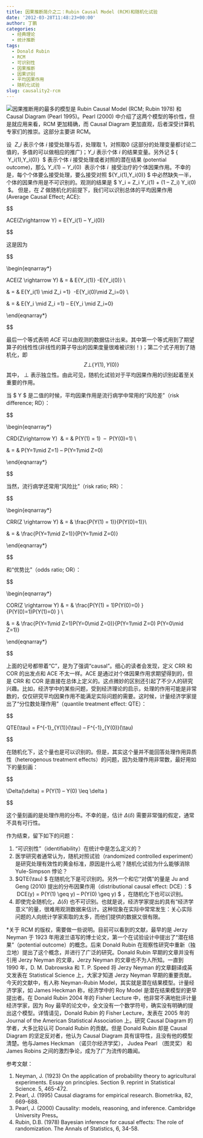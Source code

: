 ```yaml
---
title: 因果推断简介之二：Rubin Causal Model (RCM)和随机化试验
date: '2012-03-28T11:48:23+00:00'
author: 丁鹏
categories:
  - 经典理论
  - 统计推断
tags:
  - Donald Rubin
  - RCM
  - 可识别性
  - 因果推断
  - 因果识别
  - 平均因果作用
  - 随机化试验
slug: causality2-rcm
---
```


![](https://cos.name/wp-content/uploads/2012/03/Donald-Rubin.jpg)因果推断用的最多的模型是 Rubin Causal Model (RCM; Rubin 1978) 和 Causal Diagram (Pearl 1995)。Pearl (2000) 中介绍了这两个模型的等价性，但是就应用来看，RCM 更加精确，而 Causal Diagram 更加直观，后者深受计算机专家们的推崇。这部分主要讲 RCM。

设  $Z\_i$ 表示个体 $i$ 接受处理与否，处理取 $1$，对照取$0$ (这部分的处理变量都讨论二值的，多值的可以做相应的推广)；$Y\_i$ 表示个体 $i$ 的结果变量。另外记 $ \{  Y\_i(1),Y\_i(0)\}  $ 表示个体 $i$ 接受处理或者对照的潜在结果 (potential outcome)，那么 $Y\_i(1) -Y\_i(0)$  表示个体 $i$  接受治疗的个体因果作用。不幸的是，每个个体要么接受处理，要么接受对照 $\{Y\_i(1),Y\_i(0)\} $ 中必然缺失一半，个体的因果作用是不可识别的。观测的结果是 $ Y\_i = Z\_i Y\_i(1) + (1 – Z\_i) Y_i(0)  $。 但是，在 $Z$ 做随机化的前提下，我们可以识别总体的平均因果作用 (Average Causal Effect; ACE):

$$
  
ACE(Z\rightarrow Y) = E\{Y\_i(1) – Y\_i(0)\}
  
$$

这是因为
  
$$
  
\begin{eqnarray*}
  
ACE(Z \rightarrow Y) & = & E\{Y\_i(1)\} -E\{Y\_i(0)\} \\
  
& = & E\{Y\_i(1) \mid Z\_i =1\}  -E\{Y\_i(0)\mid Z\_i=0\} \\
  
& = & E\{Y\_i \mid Z\_i =1\} – E\{Y\_i \mid Z\_i=0\}
  
\end{eqnarray*}
  
$$
  
最后一个等式表明 $ACE$ 可以由观测的数据估计出来。其中第一个等式用到了期望算子的线性性(非线性的算子导出的因果度量很难被识别！)；第二个式子用到了随机化，即 $$Z\bot\{Y(1),Y(0)\} $$ 其中， $\bot$ 表示独立性。由此可见，随机化试验对于平均因果作用的识别起着至关重要的作用。

当 $ Y $ 是二值的时候，平均因果作用是流行病学中常用的“风险差”（risk difference; RD）：
  
$$
  
\begin{eqnarray*}
  
CRD(Z\rightarrow Y)  & = & P(Y(1) = 1)  –  P(Y(0)=1) \\
  
& = & P(Y=1\mid Z=1) – P(Y=1\mid Z=0)
  
\end{eqnarray*}
  
$$

当然，流行病学还常用“风险比”（risk ratio; RR）：
  
$$
  
\begin{eqnarray*}
  
CRR(Z \rightarrow Y) & = & \frac{P(Y(1) = 1)}{P(Y(0)=1)}\\
  
& = & \frac{P(Y=1\mid Z=1)}{P(Y=1\mid Z=0)}
  
\end{eqnarray*}
  
$$

和“优势比”（odds ratio; OR）：
  
$$
  
\begin{eqnarray*}
  
COR(Z \rightarrow Y) & = & \frac{P(Y(1) = 1)P(Y(0)=0) }{P(Y(0)=1)P(Y(1)=0) } \\
  
& = & \frac{P(Y=1\mid Z=1)P(Y=0\mid Z=0)}{P(Y=1\mid Z=0) P(Y=0\mid Z=1)}
  
\end{eqnarray*}
  
$$

上面的记号都带着“C”，是为了强调“causal”。细心的读者会发现，定义 CRR 和 COR 的出发点和 ACE 不太一样。ACE 是通过对个体因果作用求期望得到的，但是 CRR 和 COR 是直接在总体上定义的。这点微妙的区别还引起了不少人的研究兴趣。比如，经济学中的某些问题，受到经济理论的启示，处理的作用可能是非常数的，仅仅研究平均因果作用不能满足实际问题的需要。这时候，计量经济学家提出了“分位数处理作用”（quantile treatment effect: QTE）：
  
$$
  
QTE(\tau) = F^{-1}\_{Y(1)}(\tau) – F^{-1}\_{Y(0)}(\tau)
  
$$

在随机化下，这个量也是可以识别的。但是，其实这个量并不能回答处理作用异质性（heterogenous treatment effects）的问题，因为处理作用非常数，最好用如下的量刻画：
  
$$
  
\Delta(\delta) = P(Y(1) – Y(0) \leq \delta )
  
$$

这个量刻画的是处理作用的分布。不幸的是，估计 $\Delta(\delta) $ 需要非常强的假定，通常不具有可行性。

作为结束，留下如下的问题：

  1. “可识别性”（identifiability）在统计中是怎么定义的？
  2. 医学研究者通常认为，随机对照试验（randomized controlled experiment）是研究处理有效性的黄金标准，原因是什么呢？随机化试验为什么能够消除 Yule-Simpson 悖论？
  3. $QTE(\tau) $ 在随机化下是可识别的。另外一个和它“对偶”的量是 Ju and Geng (2010) 提出的分布因果作用（distributional causal effect: DCE）：$  DCE(y) = P(Y(1) \geq y) – P(Y(0) \geq y) $ ，在随机化下也可以识别。
  4. 即使完全随机化，$\Delta(\delta)$ 也不可识别。也就是说，经济学家提出的具有“经济学意义”的量，很难用观测数据来估计。这种现象在实际中常常发生：关心实际问题的人向统计学家索取的太多，而他们提供的数据又很有限。

*关于 RCM 的版权，需要做一些说明。目前可以看到的文献，最早的是 Jerzy Neyman 于 1923 年用波兰语写的博士论文，第一个在试验设计中提出了“潜在结果”（potential outcome）的概念。后来 Donald Rubin 在观察性研究中重新（独立地）提出了这个概念，并进行了广泛的研究。Donald Rubin 早期的文章并没有引用 Jerzy Neyman 的文章，Jerzy Neyman 的文章也不为人所知。一直到 1990 年，D. M. Dabrowska 和 T. P. Speed 将 Jerzy Neyman 的文章翻译成英文发表在 Statistical Science 上，大家才知道 Jerzy Neyman 早期的重要贡献。今天的文献中，有人称 Neyman-Rubin Model，其实就是潜在结果模型。计量经济学家，如 James Heckman 称，经济学中的 Roy Model 是潜在结果模型的更早提出者。在 Donald Rubin 2004 年的 Fisher Lecture 中，他非常不满地批评计量经济学家，因为 Roy 最早的论文中，全文没有一个数学符号，确实没有明确的提出这个模型。详情请见，Donald Rubin 的 Fisher Lecture，发表在 2005 年的 Journal of the American Statistical Association 上。研究 Causal Diagram 的学者，大多比较认可 Donald Rubin 的贡献。但是 Donald Rubin 却是 Causal Diagram 的坚定反对者，他认为 Causal Diagram 具有误导性，且没有他的模型清楚。他与James Heckman （诺贝尔经济学奖）， Judea Pearl （图灵奖） 和 James Robins 之间的激烈争论，成为了广为流传的趣闻。

参考文献：

  1. Neyman, J. (1923) On the application of probability theory to agricultural experiments. Essay on principles. Section 9. reprint in Statistical Science. 5, 465-472.
  2. Pearl, J. (1995) Causal diagrams for empirical research. Biometrika, 82, 669-688.
  3. Pearl, J. (2000) Causality: models, reasoning, and inference. Cambridge University Press。
  4. Rubin, D.B. (1978) Bayesian inference for causal effects: The role of randomization. The Annals of Statistics, 6, 34-58.
